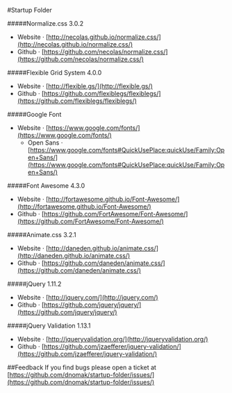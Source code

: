 #Startup Folder

#####Normalize.css 3.0.2
- Website · [http://necolas.github.io/normalize.css/](http://necolas.github.io/normalize.css/)
- Github · [https://github.com/necolas/normalize.css/](https://github.com/necolas/normalize.css/)

#####Flexible Grid System 4.0.0
- Website · [http://flexible.gs/](http://flexible.gs/)
- Github · [https://github.com/flexiblegs/flexiblegs/](https://github.com/flexiblegs/flexiblegs/)

#####Google Font
- Website · [https://www.google.com/fonts/](https://www.google.com/fonts/)
  - Open Sans · [https://www.google.com/fonts#QuickUsePlace:quickUse/Family:Open+Sans/](https://www.google.com/fonts#QuickUsePlace:quickUse/Family:Open+Sans/)

#####Font Awesome 4.3.0
- Website · [http://fortawesome.github.io/Font-Awesome/](http://fortawesome.github.io/Font-Awesome/)
- Github · [https://github.com/FortAwesome/Font-Awesome/](https://github.com/FortAwesome/Font-Awesome/)

#####Animate.css 3.2.1
- Website · [http://daneden.github.io/animate.css/](http://daneden.github.io/animate.css/)
- Github · [https://github.com/daneden/animate.css/](https://github.com/daneden/animate.css/)

#####jQuery 1.11.2
- Website · [http://jquery.com/](http://jquery.com/)
- Github · [https://github.com/jquery/jquery/](https://github.com/jquery/jquery/)

#####jQuery Validation 1.13.1
- Website · [http://jqueryvalidation.org/](http://jqueryvalidation.org/)
- Github · [https://github.com/jzaefferer/jquery-validation/](https://github.com/jzaefferer/jquery-validation/)

##Feedback
If you find bugs please open a ticket at [https://github.com/dnomak/startup-folder/issues/](https://github.com/dnomak/startup-folder/issues/)
